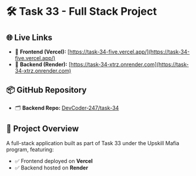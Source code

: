 # 🛠️ Task 33 - Full Stack Project

## 🌐 Live Links

- 🔗 **Frontend (Vercel):** [https://task-34-five.vercel.app/](https://task-34-five.vercel.app/)
- 🔗 **Backend (Render):** [https://task-34-xtrz.onrender.com](https://task-34-xtrz.onrender.com)

## 📦 GitHub Repository

- 🗂️ **Backend Repo:** [DevCoder-247/task-34](https://github.com/DevCoder-247/task-34)

## 📑 Project Overview

A full-stack application built as part of Task 33 under the Upskill Mafia program, featuring:

- ✅ Frontend deployed on **Vercel**
- ✅ Backend hosted on **Render**
